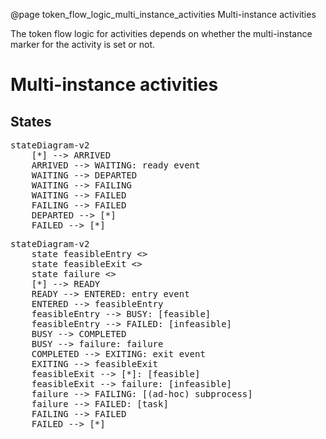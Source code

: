 @page token_flow_logic_multi_instance_activities Multi-instance activities

The token flow logic for activities depends on whether the multi-instance marker for the activity is set or not. 

# Multi-instance activities

## States

<pre class="mermaid">
stateDiagram-v2
    [*] --> ARRIVED
    ARRIVED --> WAITING: ready event
    WAITING --> DEPARTED
    WAITING --> FAILING
    WAITING --> FAILED
    FAILING --> FAILED
    DEPARTED --> [*]
    FAILED --> [*]
</pre>

<pre class="mermaid">
stateDiagram-v2
    state feasibleEntry <<choice>>
    state feasibleExit <<choice>>
    state failure <<choice>>
    [*] --> READY
    READY --> ENTERED: entry event
    ENTERED --> feasibleEntry
    feasibleEntry --> BUSY: [feasible]
    feasibleEntry --> FAILED: [infeasible]
    BUSY --> COMPLETED
    BUSY --> failure: failure
    COMPLETED --> EXITING: exit event
    EXITING --> feasibleExit
    feasibleExit --> [*]: [feasible]
    feasibleExit --> failure: [infeasible]
    failure --> FAILING: [(ad-hoc) subprocess]
    failure --> FAILED: [task]
    FAILING --> FAILED
    FAILED --> [*]
</pre>

